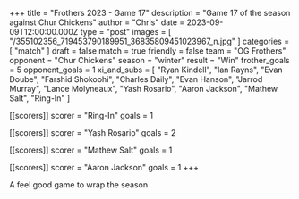+++
title = "Frothers 2023 - Game 17"
description = "Game 17 of the season against Chur Chickens"
author = "Chris"
date = 2023-09-09T12:00:00.000Z
type = "post"
images = [ "/355102356_719453790189951_36835809451023967_n.jpg" ]
categories = [ "match" ]
draft = false
match = true
friendly = false
team = "OG Frothers"
opponent = "Chur Chickens"
season = "winter"
result = "Win"
frother_goals = 5
opponent_goals = 1
xi_and_subs = [
  "Ryan Kindell",
  "Ian Rayns",
  "Evan Doube",
  "Farshid Shokoohi",
  "Charles Daily",
  "Evan Hanson",
  "Jarrod Murray",
  "Lance Molyneaux",
  "Yash Rosario",
  "Aaron Jackson",
  "Mathew Salt",
  "Ring-In"
]

[[scorers]]
scorer = "Ring-In"
goals = 1

[[scorers]]
scorer = "Yash Rosario"
goals = 2

[[scorers]]
scorer = "Mathew Salt"
goals = 1

[[scorers]]
scorer = "Aaron Jackson"
goals = 1
+++

A feel good game to wrap the season

